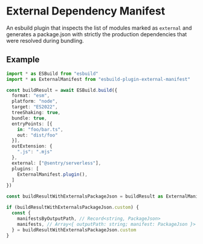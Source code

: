 # External Dependency Manifest

An esbuild plugin that inspects the list of modules marked as `external` and generates a package.json with strictly the
production dependencies that were resolved during bundling.

## Example

```typescript
import * as ESBuild from "esbuild"
import * as ExternalManifest from "esbuild-plugin-external-manifest"

const buildResult = await ESBuild.build({
  format: "esm",
  platform: "node",
  target: "ES2022",
  treeShaking: true,
  bundle: true,
  entryPoints: [{
    in: "foo/bar.ts",
    out: "dist/foo"
  }],
  outExtension: {
    ".js": ".mjs"
  },
  external: ["@sentry/serverless"],
  plugins: [
    ExternalManifest.plugin(),
  ]
})

const buildResultWithExternalsPackageJson = buildResult as ExternalManifest.BuildResultWithExternalManifests

if (buildResultWithExternalsPackageJson.custom) {
  const { 
    manifestsByOutputPath, // Record<string, PackageJson>
    manifests, // Array<{ outputPath: string; manifest: PackageJson }>
  } = buildResultWithExternalsPackageJson.custom
}
```
